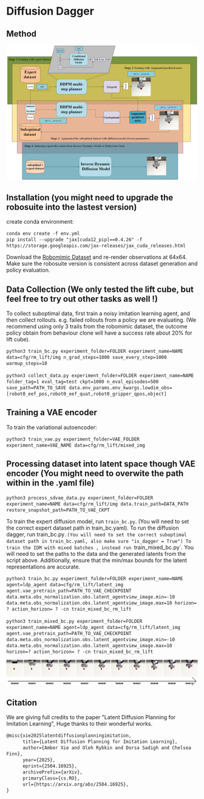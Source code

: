 # Diffusion Dagger

## Method
<img src="imgs/method.png" alt="DD method" title="DD method">

## Installation (you might need to upgrade the robosuite into the lastest version)
create conda environment:

```
conda env create -f env.yml
pip install --upgrade "jax[cuda12_pip]==0.4.26" -f https://storage.googleapis.com/jax-releases/jax_cuda_releases.html
```

Download the [Robomimic Dataset](https://robomimic.github.io/docs/datasets/robomimic_v0.1.html) and re-render observations at 64x64. Make sure the robosuite version is consistent across dataset generation and policy evaluation.


## Data Collection (We only tested the lift cube, but feel free to try out other tasks as well !)
To collect suboptimal data, first train a noisy imitation learning agent, and then collect rollouts. e.g. failed rollouts from a policy we are evaluating. (We recommend using only 3 trails from the robomimic dataset, the outcome policy obtain from behaviour clone will have a success rate about 20% for lift cube).
```
python3 train_bc.py experiment_folder=FOLDER experiment_name=NAME data=cfg/rm_lift/img n_grad_steps=1000 save_every_step=1000 warmup_steps=10

python3 collect_data.py experiment_folder=FOLDER experiment_name=NAME folder_tag=1 eval_tag=test ckpt=1000 n_eval_episodes=500 save_path=PATH_TO_SAVE data.env_params.env_kwargs.lowdim_obs=[robot0_eef_pos,robot0_eef_quat,robot0_gripper_qpos,object]
```


## Training a VAE encoder 
To train the variational autoencoder:
```
python3 train_vae.py experiment_folder=VAE_FOLDER experiment_name=VAE_NAME data=cfg/rm_lift/mixed_img
``` 


## Processing dataset into latent space though VAE encoder (You might need to overwite the path within in the .yaml file)
```
python3 process_sdvae_data.py experiment_folder=FOLDER experiment_name=NAME data=cfg/rm_lift/img data.train_path=DATA_PATH restore_snapshot_path=PATH_TO_VAE_CKPT
```
To train the expert diffusion model, run `train_bc.py`. (You will need to set the correct expert dataset path in train_bc.yaml).
To run the diffusion dagger, run train_bc.py`.(You will need to set the correct suboptimal dataset path in train_bc.yaml, also make sure "is_dagger = True")
To train the IDM with mixed batches , instead run `train_mixed_bc.py`. You will need to set the paths to the data and the generated latents from the script above. Additionally, ensure that the min/max bounds for the latent representations are accurate.

```
python3 train_bc.py experiment_folder=FOLDER experiment_name=NAME agent=ldp_agent data=cfg/rm_lift/latent_img  agent.vae_pretrain_path=PATH_TO_VAE_CHECKPOINT data.meta.obs_normalization.obs.latent_agentview_image.min=-10 data.meta.obs_normalization.obs.latent_agentview_image.max=10 horizon= ? action_horizon= ? -cn train_mixed_bc_rm_lift

python3 train_mixed_bc.py experiment_folder=FOLDER experiment_name=NAME agent=ldp_agent data=cfg/rm_lift/latent_img  agent.vae_pretrain_path=PATH_TO_VAE_CHECKPOINT data.meta.obs_normalization.obs.latent_agentview_image.min=-10 data.meta.obs_normalization.obs.latent_agentview_image.max=10 horizon=? action_horizon= ? -cn train_mixed_bc_rm_lift
```
<img src="imgs/sample.png" alt="DD method" title="DD method">

## Citation
We are giving full credits to the paper "Latent Diffusion Planning for Imitation Learning", Huge thanks to their wonderful works. 
```
@misc{xie2025latentdiffusionplanningimitation,
      title={Latent Diffusion Planning for Imitation Learning}, 
      author={Amber Xie and Oleh Rybkin and Dorsa Sadigh and Chelsea Finn},
      year={2025},
      eprint={2504.16925},
      archivePrefix={arXiv},
      primaryClass={cs.RO},
      url={https://arxiv.org/abs/2504.16925}, 
}
```
